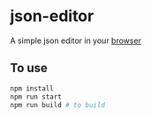 # json-editor

A simple json editor in your [browser](https://json-editor-n4n5.vercel.app)

## To use

```sh
npm install
npm run start
npm run build # to build
```
